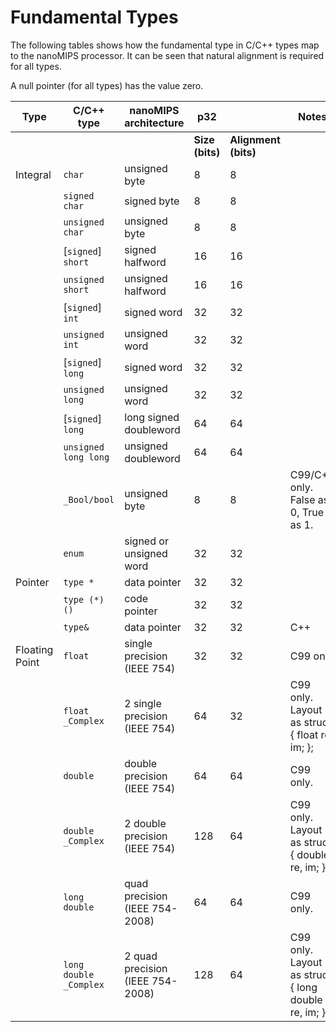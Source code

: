# Fundamental Types

The following tables shows how the fundamental type in C/C++ types map to the
nanoMIPS processor. It can be seen that natural alignment is required for all
types.

A null pointer (for all types) has the value zero.

|Type  | C/C++ type      | nanoMIPS architecture   | p32 || Notes |
|------|-----------------|-------------------------|------|------|------|
|      |                 |                         | **Size (bits)**  | **Alignment (bits)**  | |
| Integral | `char`      | unsigned byte           | 8  | 8  |  | 
| |`signed char`         | signed byte             | 8  | 8  |    | 
| |`unsigned char`       | unsigned byte           | 8  | 8  |   | 
| |\[`signed`] `short`   | signed halfword         | 16 | 16 |   | 
| |`unsigned short`      | unsigned halfword       | 16 | 16 |   | 
| |\[`signed`] `int`     | signed word             | 32 | 32 |   | 
| |`unsigned int`        | unsigned word           | 32 | 32 |   | 
| |\[`signed`] `long`    | signed word             | 32 | 32 |   | 
| |`unsigned long`       | unsigned word           | 32 | 32 |   | 
| |\[`signed`] `long`    | long signed doubleword  | 64 | 64 |   | 
| |`unsigned long long`  | unsigned doubleword     | 64 | 64 |   | 
| |`_Bool/bool`          | unsigned byte           | 8  | 8  | C99/C++ only. False as 0, True as 1. |
| |`enum`                | signed or unsigned word | 32 | 32 |  | 
| Pointer  | `type *`    | data pointer            | 32 | 32 |   | 
| |`type (*) ()`         | code pointer            | 32 | 32 |   | 
| |`type&`               | data pointer            | 32 | 32 | C++ | 
| Floating Point | `float` | single precision (IEEE 754) | 32 | 32 | C99 only  | 
| |`float _Complex` | 2 single precision (IEEE 754)      | 64 | 32 | C99 only. Layout as struct { float re, im; }; | 
| |`double` | double precision (IEEE 754)                | 64 | 64 | C99 only. | 
| |`double _Complex` | 2 double precision (IEEE 754)     | 128| 64 | C99 only. Layout as  struct { double re, im; }; | 
| |`long double` | quad precision (IEEE 754-2008)        | 64 | 64 | C99 only. | 
| |`long double _Complex` | 2 quad precision (IEEE 754-2008) | 128 | 64 | C99 only. Layout as struct { long double re, im; }; | 
